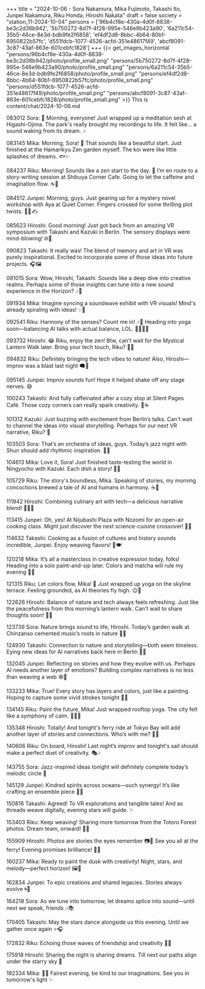 +++
title = "2024-10-06 - Sora Nakamura, Mika Fujimoto, Takashi Ito, Junpei Nakamura, Riku Honda, Hiroshi Nakata"
draft = false
society = "station_11-2024-10-04"
persons = ['96b4cf8e-430a-4d0f-8838-be3c2d36b942', '5b750272-8d7f-4f28-995e-546e9b423a90', '6a211c54-35b5-46ce-8e3d-bdb9fe2f6858', 'ef4df2d8-8bbc-4b64-80b1-6950822b57fc', 'd551fdcb-1077-4526-acfd-351e48617f49', 'abcf8091-3c87-43af-863e-601cebfc1828']
+++
{{< get_images_horizontal "persons/96b4cf8e-430a-4d0f-8838-be3c2d36b942/photo/profile_small.png" "persons/5b750272-8d7f-4f28-995e-546e9b423a90/photo/profile_small.png" "persons/6a211c54-35b5-46ce-8e3d-bdb9fe2f6858/photo/profile_small.png" "persons/ef4df2d8-8bbc-4b64-80b1-6950822b57fc/photo/profile_small.png" "persons/d551fdcb-1077-4526-acfd-351e48617f49/photo/profile_small.png" "persons/abcf8091-3c87-43af-863e-601cebfc1828/photo/profile_small.png" >}}
This is content/chat/2024-10-06.md

083012 Sora: 🌅 Morning, everyone! Just wrapped up a meditation sesh at Higashi-Ojima. The park's really brought my recordings to life. It felt like... a sound waking from its dream. 🎶

083145 Mika: Morning, Sora! 🌸 That sounds like a beautiful start. Just finished at the Hamarikyu Zen garden myself. The koi were like little splashes of dreams. 🐟✨

084237 Riku: Morning! Sounds like a zen start to the day. 🌅 I’m en route to a story-writing session at Shibuya Corner Cafe. Going to let the caffeine and imagination flow. ☕️📜

084512 Junpei: Morning, guys. Just gearing up for a mystery novel workshop with Aya at Quiet Corner. Fingers crossed for some thrilling plot twists. 🕵️‍♂️✍️

085623 Hiroshi: Good morning! Just got back from an amazing VR symposium with Takashi and Kazuki in Berlin. The sensory displays were mind-blowing! 🌐🎨

090823 Takashi: It really was! The blend of memory and art in VR was purely inspirational. Excited to incorporate some of those ideas into future projects. 🎧🖼️

091015 Sora: Wow, Hiroshi, Takashi. Sounds like a deep dive into creative realms. Perhaps some of those insights can tune into a new sound experience in the Horizon? 🎶🌌

091934 Mika: Imagine syncing a soundwave exhibit with VR visuals! Mind's already spiraling with ideas! 💡👀

092541 Riku: Harmony of the senses? Count me in! 🎶👀 Heading into yoga soon—balancing AI talks with actual balance, LOL. 🤸‍♂️🧘‍♂️

093732 Hiroshi: 😂 Riku, enjoy the zen! Btw, can't wait for the Mystical Lantern Walk later. Bring your tech touch, Riku? 🌲✨

094832 Riku: Definitely bringing the tech vibes to nature! Also, Hiroshi—improv was a blast last night 🗨️🌟

095145 Junpei: Improv sounds fun! Hope it helped shake off any stage nerves. 😄 

100243 Takashi: And fully caffeinated after a cozy stop at Silent Pages Café. Those cozy corners can really spark creativity. 📖☕

101312 Kazuki: Just buzzing with excitement from Berlin’s talks. Can't wait to channel the ideas into visual storytelling. Perhaps for our next VR narrative, Riku? 🎥

103503 Sora: That’s an orchestra of ideas, guys. Today’s jazz night with Shun should add rhythmic inspiration. 🎺🎶

104613 Mika: Love it, Sora! Just finished taste-testing the world in Ningyocho with Kazuki. Each dish a story! 🍝🍛

105729 Riku: The story's boundless, Mika. Speaking of stories, my morning concoctions brewed a tale of AI and humans in harmony. ☕️🤖

111942 Hiroshi: Combining culinary art with tech—a delicious narrative blend! 🍱👨‍🍳

113415 Junpei: Oh, yes! At Nijubashi Plaza with Nozomi for an open-air cooking class. Might just discover the next science-cuisine crossover! 🎨🍜

114632 Takashi: Cooking as a fusion of cultures and history sounds incredible, Junpei. Enjoy weaving flavors! 🍣🍽️

120218 Mika: It’s all a masterclass in creative expression today, folks! Heading into a solo paint-and-sip later. Colors and matcha will rule my evening 🌈🍵

121315 Riku: Let colors flow, Mika! 🌈 Just wrapped up yoga on the skyline terrace. Feeling grounded, as AI theories fly high. 😌🌱

122626 Hiroshi: Balance of nature and tech always feels refreshing. Just like the peacefulness from this morning’s lantern walk. Can't wait to share thoughts soon! 🌿💡

123739 Sora: Nature brings sound to life, Hiroshi. Today’s garden walk at Chinzanso cemented music’s roots in nature 🌳🎼

124930 Takashi: Connection to nature and storytelling—both seem timeless. Eying new ideas for AI narratives back here in Berlin 🌾🤖

132045 Junpei: Reflecting on stories and how they evolve with us. Perhaps AI needs another layer of emotions? Building complex narratives is no less than weaving a web 🕸️🤖

133233 Mika: True! Every story has layers and colors, just like a painting. Hoping to capture some vivid strokes tonight 🎨🍷

134145 Riku: Paint the future, Mika! Just wrapped rooftop yoga. The city felt like a symphony of calm. 🧘‍♂️🌇

135348 Hiroshi: Totally! And tonight's ferry ride at Tokyo Bay will add another layer of stories and connections. Who’s with me? 🚢✨

140606 Riku: On board, Hiroshi! Last night’s improv and tonight's sail should make a perfect duet of creativity. 🎭🎶

143755 Sora: Jazz-inspired ideas tonight will definitely complete today’s melodic circle 🎷

145129 Junpei: Kindred spirits across oceans—such synergy! It’s like crafting an ensemble piece 🎻🌊

150816 Takashi: Agreed! To VR explorations and tangible tales! And as threads weave digitally, evening stars will guide. ✨

153403 Riku: Keep weaving! Sharing more tomorrow from the Totoro Forest photos. Dream team, onward! 🌌📸

155909 Hiroshi: Photos are stories the eyes remember 📷🌿 See you all at the ferry! Evening promises brilliance! 🌅🚢

160237 Mika: Ready to paint the dusk with creativity! Night, stars, and melody—perfect horizon! 🖼️🌟

162834 Junpei: To epic creations and shared legacies. Stories always evolve 🌀📜

164218 Sora: As we tune into tomorrow, let dreams splice into sound—until next we speak, friends 🎶📚

170405 Takashi: May the stars dance alongside us this evening. Until we gather once again ⭐️🎧

172832 Riku: Echoing those waves of friendship and creativity 🌊🌌

175918 Hiroshi: Sharing the night is sharing dreams. Till next our paths align under the starry sky 🌠

182334 Mika: 🌙💫 Fairest evening, be kind to our imaginations. See you in tomorrow's light ✨
